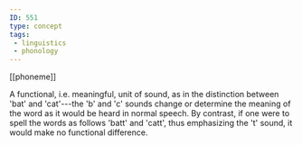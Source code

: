 ```yaml
---
ID: 551
type: concept
tags: 
 - linguistics
 - phonology
---
```


[[phoneme]]

 A functional, i.e.
meaningful, unit of sound, as in the distinction between 'bat' and
'cat'---the 'b' and 'c' sounds change or determine the meaning of the
word as it would be heard in normal speech. By contrast, if one were to
spell the words as follows 'batt' and 'catt', thus emphasizing the 't'
sound, it would make no functional difference.
